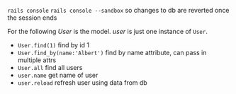 `rails console`
`rails console --sandbox`  so changes to db are reverted once the session ends

For the following *User* is the model. *user* is just one instance of `User`.
- `User.find(1)` find by id 1
- `User.find_by(name:'Albert')` find by name attribute, can pass in multiple attrs
- `User.all` find all users
- `user.name` get name of user
- `user.reload` refresh user using data from db
